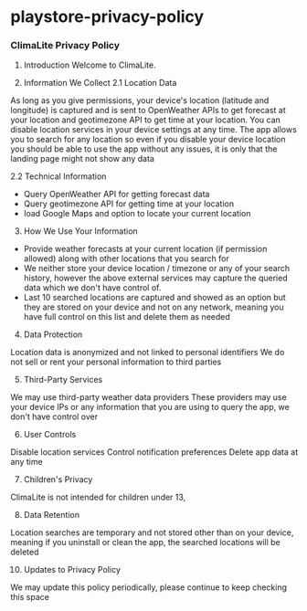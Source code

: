 # playstore-privacy-policy

### ClimaLite Privacy Policy
1. Introduction
Welcome to ClimaLite. 

2. Information We Collect
2.1 Location Data

As long as you give permissions, your device's location (latitude and longitude) is captured and is sent to OpenWeather APIs to get forecast at your location and geotimezone API to get time at your location.
You can disable location services in your device settings at any time.
The app allows you to search for any location so even if you disable your device location you should be able to use the app without any issues, it is only that the 
landing page might not show any data

2.2 Technical Information
- Query OpenWeather API for getting forecast data
- Query geotimezone API for getting time at your location
- load Google Maps and option to locate your current location

3. How We Use Your Information

- Provide weather forecasts at your current location (if permission allowed) along with other locations that you search for
- We neither store your device location / timezone or any of your search history, however the above external services may capture the queried data which we don't have control of.
- Last 10 searched locations are captured and showed as an option but they are stored on your device and not on any network, meaning you have full control on this list and delete them as needed

4. Data Protection

Location data is anonymized and not linked to personal identifiers
We do not sell or rent your personal information to third parties

5. Third-Party Services

We may use third-party weather data providers
These providers may use your device IPs or any information that you are using to query the app, we don't have control over

6. User Controls

Disable location services
Control notification preferences
Delete app data at any time

7. Children's Privacy

ClimaLite is not intended for children under 13, 

8. Data Retention

Location searches are temporary and not stored other than on your device, meaning if you uninstall or clean the app, the searched locations will be deleted

10. Updates to Privacy Policy

We may update this policy periodically, please continue to keep checking this space


